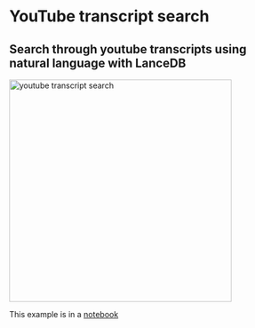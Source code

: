 # YouTube transcript search

## Search through youtube transcripts using natural language with LanceDB

<img id="splash" width="400" alt="youtube transcript search" src="https://user-images.githubusercontent.com/917119/236580868-61a246a9-e587-4c2b-8ae5-6fe5f7b7e81e.png">

This example is in a [notebook](https://github.com/lancedb/lancedb/blob/main/notebooks/youtube_transcript_search.ipynb)
